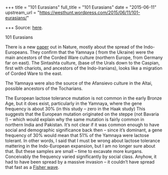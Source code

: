 +++
title = "101 Eurasians"
full_title = "101 Eurasians"
date = "2015-06-11"
upstream_url = "https://westhunt.wordpress.com/2015/06/11/101-eurasians/"

+++
Source: [here](https://westhunt.wordpress.com/2015/06/11/101-eurasians/).

101 Eurasians

There is a new
[paper](http://www.nature.com/nature/journal/v522/n7555/full/nature14507.html)
out in Nature, mostly about the spread of the Indo-Europeans. They
confirm that the Yamnaya ( from the Ukraine) were the main ancestors of
the Corded Ware culture (northern Europe, from Germany far on east).
The Sintashta culture, (base of the Urals down to the Caspian, first
with chariots, and ancestors of the Indo-Iranians), looks like a
migration of Corded Ware to the east.

The Yamnaya were also the source of the Afansievo culture in the Altai,
possible ancestors of the Tocharians.

The European lactose tolerance mutation is not common in the early
Bronze Age, but it does exist, particularly in the Yamnaya, where the
gene frequency is about 30% (in this study – zero in the Haak study)
This suggests that the European mutation originated on the steppe (not
Bavaria !) – which would explain why the same mutation is fairly common
in northern India and Pakistan. It’s not clear if it was common enough
to have social and demographic significance back then – since it’s
dominant, a gene frequency of 30% would mean that 51% of the Yamnaya
were lactose tolerant. In other words, I said that I must be wrong about
lactose tolerance mattering in the Indo-European expansion, but I am no
longer sure about that. But these samples are small – time to excavate
more kurgans. Conceivably the frequency varied significantly by social
class. Anyhow, it had to have been spread by a massive invasion – it
couldn’t have spread that fast as a [Fisher
wave](https://westhunt.wordpress.com/2014/11/22/faster-than-fisher/).

